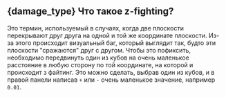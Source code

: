 ## {damage_type} Что такое z-fighting? 
Это термин, используемый в случаях, когда две плоскости перекрывают друг друга на одной и той же координате плоскости. Из-за этого происходит визуальный баг, который выглядит так, будто эти плоскости "сражаются" друг с другом. Чтобы это пофиксить, необходимо передвинуть один из кубов на очень маленькое расстояние в любую сторону по той координате, на которой и происходит з файтинг. Это можно сделать, выбрав один из кубов, и в правой панели написав `+` или `-` очень маленькое значение, например `0.01`.